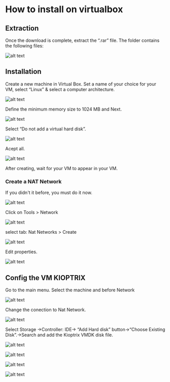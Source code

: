 # How to install on virtualbox

## Extraction

Once the download is complete, extract the “.rar” file. The folder contains the following files:

![alt text](image.png)

## Installation

Create a new machine in Virtual Box.
Set a name of your choice for your VM, select “Linux” & select a computer architecture.

![alt text](image-1.png)

Define the minimum memory size to 1024 MB and Next.

![alt text](image-2.png)

Select “Do not add a virtual hard disk”.

![alt text](image-3.png)

Acept all.

![alt text](image-4.png)

After creating, wait for your VM to appear in your VM.

### Create a NAT Network

If you didn't it before, you must do it now.

![alt text](image-5.png)

Click on Tools > Network 

![alt text](image-6.png)

select tab: Nat Networks > Create

![alt text](image-7.png)

Edit properties.

![alt text](image-8.png)

## Config the VM KIOPTRIX

Go to the main menu. Select the machine and before Network

![alt text](image-9.png)

Change the conection to Nat Network.

![alt text](image-10.png)

Select Storage ->Controller: IDE-> “Add Hard disk” button->“Choose Existing Disk”.->Search and add the Kioptrix VMDK disk file.

![alt text](image-14.png)

![alt text](image-12.png)

![alt text](image-15.png)

![alt text](image-16.png)